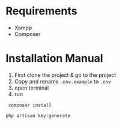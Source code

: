 # Requirements

* Xampp
* Composer

# Installation Manual
 1. First clone the project & go to the project
 2. Copy and rename `.env.example` to `.env`
 3. open terminal
 4. run 
  ```
   composer install
  ```

  ```
  php artisan key:generate
  ```